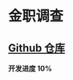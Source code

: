 # 金职调查

<!-- ## [项目页面地址](https://ylawen.github.io/前端/Project/大事件后台管理系统/login.html) -->

## [Github 仓库](https://github.com/YlAwen/exercises-jhc_investigate)

**开发进度 10%**
